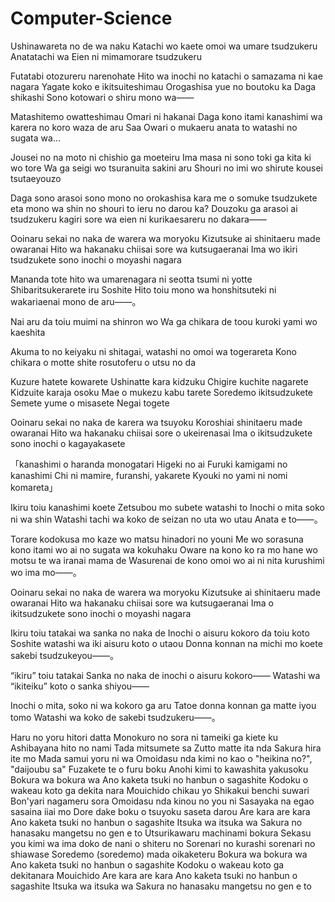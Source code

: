 # Computer-Science
Ushinawareta no de wa naku
Katachi wo kaete omoi wa umare tsudzukeru
Anatatachi wa
Eien ni mimamorare tsudzukeru

Futatabi otozureru narenohate
Hito wa inochi no katachi o samazama ni kae nagara
Yagate koko e ikitsuiteshimau
Orogashisa yue no boutoku ka
Daga shikashi
Sono kotowari o shiru mono wa――

Matashitemo owatteshimau
Omari ni hakanai
Daga kono itami kanashimi wa karera no koro waza de aru
Saa
Owari o mukaeru anata to watashi no sugata wa…

Jousei no na moto ni chishio ga moeteiru
Ima masa ni sono toki ga kita ki wo tore
Wa ga seigi wo tsuranuita sakini aru
Shouri no imi wo shirute kousei tsutaeyouzo

Daga sono arasoi sono mono no orokashisa kara me o somuke tsudzukete eta mono wa shin no shouri to ieru no darou ka?
Douzoku ga arasoi ai tsudzukeru kagiri sore wa eien ni kurikaesareru no dakara――

Ooinaru sekai no naka de warera wa moryoku
Kizutsuke ai shinitaeru made owaranai
Hito wa hakanaku chiisai sore wa kutsugaeranai
Ima wo ikiri tsudzukete sono inochi o moyashi nagara

Mananda tote hito wa umarenagara ni seotta tsumi ni yotte
Shibaritsukerarete iru
Soshite
Hito toiu mono wa honshitsuteki ni wakariaenai mono de aru――。

Nai aru da toiu muimi na shinron wo
Wa ga chikara de toou kuroki yami wo kaeshita

Akuma to no keiyaku ni shitagai, watashi no omoi wa togerareta
Kono chikara o motte shite rosutoferu o utsu no da

Kuzure hatete kowarete
Ushinatte kara kidzuku
Chigire kuchite nagarete
Kidzuite karaja osoku
Mae o mukezu kabu tarete
Soredemo ikitsudzukete
Semete yume o misasete
Negai togete

Ooinaru sekai no naka de karera wa tsuyoku
Koroshiai shinitaeru made owaranai
Hito wa hakanaku chiisai sore o ukeirenasai
Ima o ikitsudzukete sono inochi o kagayakasete

「kanashimi o haranda monogatari
Higeki no ai
Furuki kamigami no kanashimi
Chi ni mamire, furanshi, yakarete
Kyouki no yami ni nomi komareta」

Ikiru toiu kanashimi koete
Zetsubou mo subete watashi to
Inochi o mita soko ni wa shin
Watashi tachi wa koko de seizan no uta wo utau
Anata e to――。

Torare kodokusa mo kaze wo matsu hinadori no youni
Me wo sorasuna kono itami wo ai no sugata wa kokuhaku
Oware na kono ko ra mo hane wo motsu te wa iranai mama de
Wasurenai de kono omoi wo ai ni nita kurushimi wo ima mo――。

Ooinaru sekai no naka de warera wa moryoku
Kizutsuke ai shinitaeru made owaranai
Hito wa hakanaku chiisai sore wa kutsugaeranai
Ima o ikitsudzukete sono inochi o moyashi nagara

Ikiru toiu tatakai wa sanka no naka de
Inochi o aisuru kokoro da toiu koto
Soshite watashi wa iki aisuru koto o utaou
Donna konnan na michi mo koete sakebi tsudzukeyou――。

“ikiru” toiu tatakai
Sanka no naka de inochi o aisuru kokoro――
Watashi wa “ikiteiku” koto o sanka shiyou――

Inochi o mita, soko ni wa kokoro ga aru
Tatoe donna konnan ga matte iyou tomo
Watashi wa koko de sakebi tsudzukeru――。




Haru no yoru hitori datta
Monokuro no sora ni tameiki ga kiete ku
Ashibayana hito no nami
Tada mitsumete sa
Zutto matte ita nda
Sakura hira ite mo
Mada samui yoru ni wa
Omoidasu nda kimi no kao o
"heikina no?", "daijoubu sa"
Fuzakete te o furu boku
Anohi kimi to kawashita yakusoku
Bokura wa bokura wa
Ano kaketa tsuki no hanbun o sagashite
Kodoku o wakeau koto ga dekita nara
Mouichido chikau yo
Shikakui benchi suwari
Bon'yari nagameru sora
Omoidasu nda kinou no you ni
Sasayaka na egao sasaina iiai mo
Dore dake boku o tsuyoku saseta darou
Are kara are kara
Ano kaketa tsuki no hanbun o sagashite
Itsuka wa itsuka wa
Sakura no hanasaku mangetsu no gen e to
Utsurikawaru machinami bokura
Sekasu you kimi wa ima doko de nani o shiteru no
Sorenari no kurashi sorenari no shiawase
Soredemo (soredemo) mada oikaketeru
Bokura wa bokura wa
Ano kaketa tsuki no hanbun o sagashite
Kodoku o wakeau koto ga dekitanara
Mouichido
Are kara are kara
Ano kaketa tsuki no hanbun o sagashite
Itsuka wa itsuka wa
Sakura no hanasaku mangetsu no gen e to

